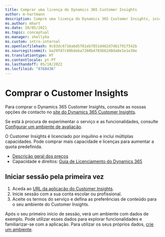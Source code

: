 ```yaml
---
title: Comprar uma licença do Dynamics 365 Customer Insights
author: m-hartmann
description: Compre uma licença do Dynamics 365 Customer Insights, inicie sessão e familiarize-se com a aplicação.
ms.author: mhart
ms.date: 10/05/2021
ms.topic: conceptual
ms.manager: shellyha
ms.custom: intro-internal
ms.openlocfilehash: 9c83dc6716abd5f81eb7851d462d7d61791f542b
ms.sourcegitcommit: ba29fd7c89bdeba7260b4783662d8da8e1e1e30e
ms.translationtype: HT
ms.contentlocale: pt-PT
ms.lasthandoff: 05/18/2022
ms.locfileid: "8768436"
---
```

# <a name="purchase-customer-insights"></a>Comprar o Customer Insights

Para comprar o Dynamics 365 Customer Insights, consulte as nossas opções de contacto no [site do Dynamics 365 Customer Insights](https://dynamics.microsoft.com/ai/customer-insights/).

Se está à procura de experimentar o serviço e as funcionalidades, consulte [Configurar um ambiente de avaliação](trial-signup.md).

O Customer Insights é licenciado por inquilino e inclui múltiplas capacidades. Pode comprar mais capacidade e licenças para aumentar a quota predefinida.
- [Descrição geral dos preços](https://dynamics.microsoft.com/ai/customer-insights/pricing/)
- Capacidade e direitos: [Guia de Licenciamento do Dynamics 365](https://go.microsoft.com/fwlink/?LinkId=866544)

## <a name="sign-in-for-the-first-time"></a>Iniciar sessão pela primeira vez

1. Aceda ao [URL da aplicação do Customer Insights](https://home.ci.ai.dynamics.com).
1. Inicie sessão com a sua conta escolar ou profissional.
1. Aceite os termos do serviço e defina as preferências de conteúdo para o seu ambiente do Customer Insights.

Após o seu primeiro início de sessão, verá um ambiente com dados de exemplo. Pode utilizar esses dados para explorar funcionalidades e familiarizar-se com a aplicação. Para utilizar os seus próprios dados, [crie um ambiente](create-environment.md).
